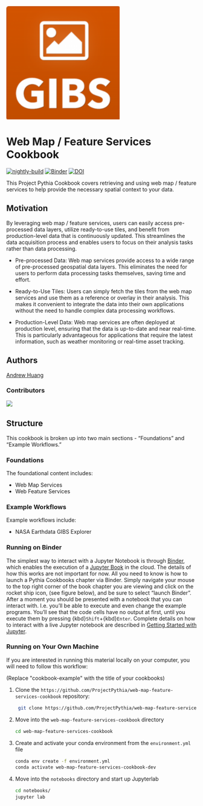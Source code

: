 <img src="thumbnail.png" alt="thumbnail" width="300"/>

# Web Map / Feature Services Cookbook

[![nightly-build](https://github.com/ProjectPythia/web-map-feature-services-cookbook/actions/workflows/nightly-build.yaml/badge.svg)](https://github.com/ProjectPythia/web-map-feature-services-cookbook/actions/workflows/nightly-build.yaml)
[![Binder](https://binder.projectpythia.org/badge_logo.svg)](https://binder.projectpythia.org/v2/gh/ProjectPythia/cookbook-template/main?labpath=notebooks)
[![DOI](https://zenodo.org/badge/653301659.svg)](https://zenodo.org/badge/latestdoi/653301659)

This Project Pythia Cookbook covers retrieving and using web map / feature services to help provide the necessary spatial context to your data.

## Motivation

By leveraging web map / feature services, users can easily access pre-processed data layers, utilize ready-to-use tiles, and benefit from production-level data that is continuously updated. This streamlines the data acquisition process and enables users to focus on their analysis tasks rather than data processing.

- Pre-processed Data: Web map services provide access to a wide range of pre-processed geospatial data layers. This eliminates the need for users to perform data processing tasks themselves, saving time and effort.

- Ready-to-Use Tiles: Users can simply fetch the tiles from the web map services and use them as a reference or overlay in their analysis. This makes it convenient to integrate the data into their own applications without the need to handle complex data processing workflows.

- Production-Level Data: Web map services are often deployed at production level, ensuring that the data is up-to-date and near real-time. This is particularly advantageous for applications that require the latest information, such as weather monitoring or real-time asset tracking.

## Authors

[Andrew Huang](https://github.com/ahuang11)

### Contributors

<a href="https://github.com/ProjectPythia/web-map-feature-services-cookbook/graphs/contributors">
  <img src="https://contrib.rocks/image?repo=ProjectPythia/web-map-feature-services-cookbook" />
</a>

## Structure

This cookbook is broken up into two main sections - “Foundations” and “Example Workflows.”

### Foundations

The foundational content includes:

- Web Map Services
- Web Feature Services

### Example Workflows

Example workflows include:

- NASA Earthdata GIBS Explorer

### Running on Binder

The simplest way to interact with a Jupyter Notebook is through
[Binder](https://binder.projectpythia.org/), which enables the execution of a
[Jupyter Book](https://jupyterbook.org) in the cloud. The details of how this works are not
important for now. All you need to know is how to launch a Pythia
Cookbooks chapter via Binder. Simply navigate your mouse to
the top right corner of the book chapter you are viewing and click
on the rocket ship icon, (see figure below), and be sure to select
“launch Binder”. After a moment you should be presented with a
notebook that you can interact with. I.e. you’ll be able to execute
and even change the example programs. You’ll see that the code cells
have no output at first, until you execute them by pressing
{kbd}`Shift`\+{kbd}`Enter`. Complete details on how to interact with
a live Jupyter notebook are described in [Getting Started with
Jupyter](https://foundations.projectpythia.org/foundations/getting-started-jupyter.html).

### Running on Your Own Machine

If you are interested in running this material locally on your computer, you will need to follow this workflow:

(Replace "cookbook-example" with the title of your cookbooks)

1. Clone the `https://github.com/ProjectPythia/web-map-feature-services-cookbook` repository:

   ```bash
    git clone https://github.com/ProjectPythia/web-map-feature-services-cookbook.git
   ```

1. Move into the `web-map-feature-services-cookbook` directory
   ```bash
   cd web-map-feature-services-cookbook
   ```
1. Create and activate your conda environment from the `environment.yml` file
   ```bash
   conda env create -f environment.yml
   conda activate web-map-feature-services-cookbook-dev
   ```
1. Move into the `notebooks` directory and start up Jupyterlab
   ```bash
   cd notebooks/
   jupyter lab
   ```
